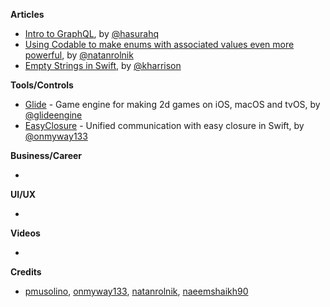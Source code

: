 
**Articles**

* [Intro to GraphQL](https://learn.hasura.io/graphql/ios/introduction), by [@hasurahq](https://twitter.com/hasurahq)
* [Using Codable to make enums with associated values even more powerful](https://blog.natanrolnik.me/codable-enums-associated-values), by [@natanrolnik](https://twitter.com/natanrolnik)
* [Empty Strings in Swift](https://useyourloaf.com/blog/empty-strings-in-swift/), by [@kharrison](https://twitter.com/kharrison)

**Tools/Controls**

* [Glide](https://github.com/cocoatoucher/Glide) - Game engine for making 2d games on iOS, macOS and tvOS, by [@glideengine](https://twitter.com/glideengine)
* [EasyClosure](https://github.com/onmyway133/EasyClosure) - Unified communication with easy closure in Swift, by [@onmyway133](https://twitter.com/onmyway133)

**Business/Career**

* 

**UI/UX**

* 

**Videos**

* 

**Credits**

* [pmusolino](https://www.github.com/pmusolino), [onmyway133](https://www.github.com/onmyway133), [natanrolnik](https://www.github.com/natanrolnik), [naeemshaikh90](https://github.com/naeemshaikh90)
